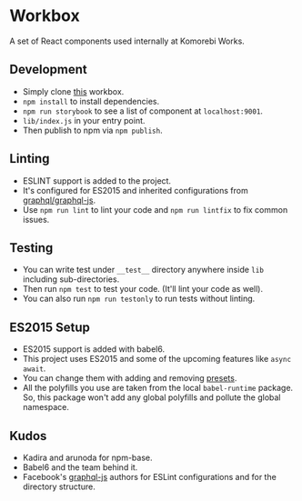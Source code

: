 # Workbox

A set of React components used internally at Komorebi Works.

## Development

* Simply clone [this](https://github.com/komorebi-works/workbox) workbox.
* `npm install` to install dependencies.
* `npm run storybook` to see a list of component at `localhost:9001`.
* `lib/index.js` in your entry point.
* Then publish to npm via `npm publish`.

## Linting

* ESLINT support is added to the project.
* It's configured for ES2015 and inherited configurations from [graphql/graphql-js](https://github.com/graphql/graphql-js).
* Use `npm run lint` to lint your code and `npm run lintfix` to fix common issues.

## Testing

* You can write test under `__test__` directory anywhere inside `lib` including sub-directories.
* Then run `npm test` to test your code. (It'll lint your code as well).
* You can also run `npm run testonly` to run tests without linting.

## ES2015 Setup

* ES2015 support is added with babel6.
* This project uses ES2015 and some of the upcoming features like `async await`.
* You can change them with adding and removing [presets](http://jamesknelson.com/the-six-things-you-need-to-know-about-babel-6/).
* All the polyfills you use are taken from the local `babel-runtime` package. So, this package won't add any global polyfills and pollute the global namespace.

## Kudos

* Kadira and arunoda for npm-base.
* Babel6 and the team behind it.
* Facebook's [graphql-js](https://github.com/graphql/graphql-js) authors for ESLint configurations and for the directory structure.
